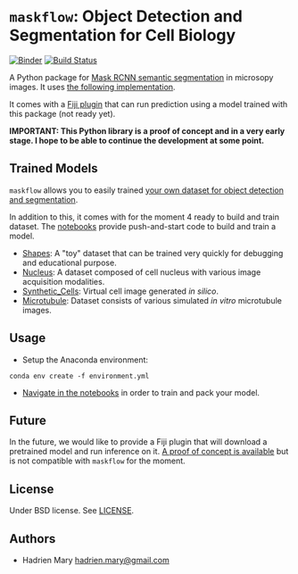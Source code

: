 # `maskflow`: Object Detection and Segmentation for Cell Biology
[![Binder](https://mybinder.org/badge.svg)](https://mybinder.org/v2/gh/hadim/maskflow/master?urlpath=lab/tree/notebooks)
[![Build Status](https://travis-ci.com/hadim/maskflow.svg?branch=master)](https://travis-ci.com/hadim/maskflow)

A Python package for [Mask RCNN semantic segmentation](https://arxiv.org/abs/1703.06870) in microsopy images. It uses [the following implementation](https://github.com/facebookresearch/maskrcnn-benchmark).

It comes with a [Fiji plugin](https://github.com/hadim/maskflow-fiji) that can run prediction using a model trained with this package (not ready yet).

**IMPORTANT: This Python library is a proof of concept and in a very early stage. I hope to be able to continue the development at some point.**

## Trained Models

`maskflow` allows you to easily trained [your own dataset for object detection and segmentation](./notebooks/1_Build_Dataset/README.md).

In addition to this, it comes with for the moment 4 ready to build and train dataset. The [notebooks](./notebooks) provide push-and-start code to build and train a model.

- [Shapes](./notebooks/1_Build_Dataset/Shapes/Shapes.ipynb): A "toy" dataset that can be trained very quickly for debugging and educational purpose.
- [Nucleus](./notebooks/1_Build_Dataset/Nucleus/Nucleus.ipynb): A dataset composed of cell nucleus with various image acquisition modalities.
- [Synthetic_Cells](./notebooks/1_Build_Dataset/Synthetic_Cells/Synthetic_Cells.ipynb): Virtual cell image generated *in silico*.
- [Microtubule](./notebooks/1_Build_Dataset/Microtubule/Microtubule.ipynb): Dataset consists of various simulated *in vitro* microtubule images.

## Usage

- Setup the Anaconda environment:

```
conda env create -f environment.yml
```

- [Navigate in the notebooks](./notebooks/1_Build_Dataset/README.md) in order to train and pack your model.

## Future

In the future, we would like to provide a Fiji plugin that will download a pretrained model and run inference on it. [A proof of concept is available](https://github.com/hadim/maskflow-fiji) but is not compatible with `maskflow` for the moment.

## License

Under BSD license. See [LICENSE](LICENSE).

## Authors

- Hadrien Mary <hadrien.mary@gmail.com>
